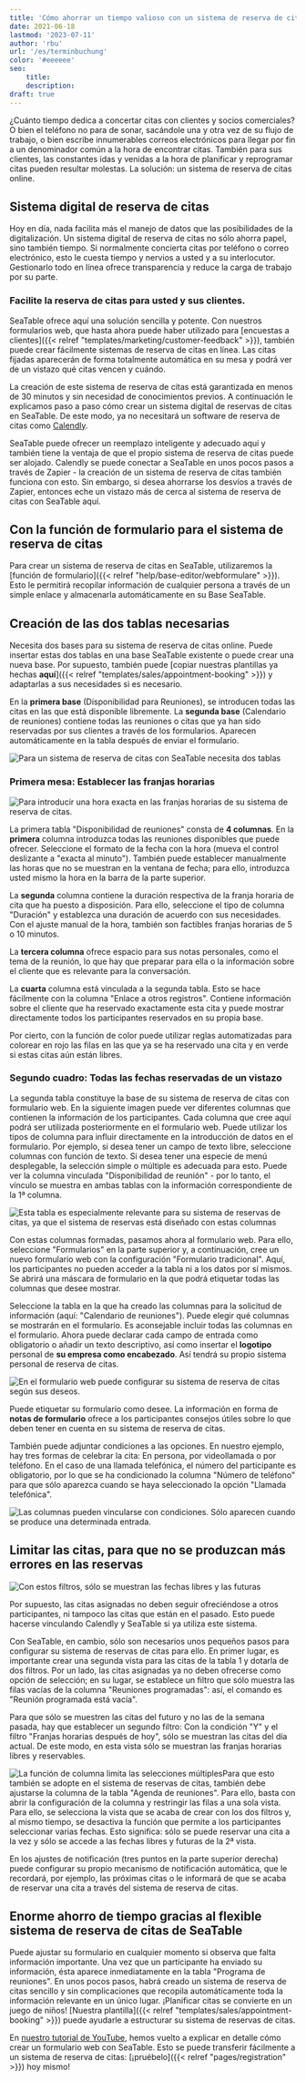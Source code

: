 ```yaml
---
title: 'Cómo ahorrar un tiempo valioso con un sistema de reserva de citas de SeaTable - SeaTable'
date: 2021-06-18
lastmod: '2023-07-11'
author: 'rbu'
url: '/es/terminbuchung'
color: '#eeeeee'
seo:
    title:
    description:
draft: true
---
```


¿Cuánto tiempo dedica a concertar citas con clientes y socios comerciales? O bien el teléfono no para de sonar, sacándole una y otra vez de su flujo de trabajo, o bien escribe innumerables correos electrónicos para llegar por fin a un denominador común a la hora de encontrar citas. También para sus clientes, las constantes idas y venidas a la hora de planificar y reprogramar citas pueden resultar molestas. La solución: un sistema de reserva de citas online.

## Sistema digital de reserva de citas

Hoy en día, nada facilita más el manejo de datos que las posibilidades de la digitalización. Un sistema digital de reserva de citas no sólo ahorra papel, sino también tiempo. Si normalmente concierta citas por teléfono o correo electrónico, esto le cuesta tiempo y nervios a usted y a su interlocutor. Gestionarlo todo en línea ofrece transparencia y reduce la carga de trabajo por su parte.

### Facilite la reserva de citas para usted y sus clientes.

SeaTable ofrece aquí una solución sencilla y potente. Con nuestros formularios web, que hasta ahora puede haber utilizado para [encuestas a clientes]({{< relref "templates/marketing/customer-feedback" >}}), también puede crear fácilmente sistemas de reserva de citas en línea. Las citas fijadas aparecerán de forma totalmente automática en su mesa y podrá ver de un vistazo qué citas vencen y cuándo.

La creación de este sistema de reserva de citas está garantizada en menos de 30 minutos y sin necesidad de conocimientos previos. A continuación le explicamos paso a paso cómo crear un sistema digital de reservas de citas en SeaTable. De este modo, ya no necesitará un software de reserva de citas como [Calendly](https://calendly.com/de/).

SeaTable puede ofrecer un reemplazo inteligente y adecuado aquí y también tiene la ventaja de que el propio sistema de reserva de citas puede ser alojado. Calendly se puede conectar a SeaTable en unos pocos pasos a través de Zapier - la creación de un sistema de reserva de citas también funciona con esto. Sin embargo, si desea ahorrarse los desvíos a través de Zapier, entonces eche un vistazo más de cerca al sistema de reserva de citas con SeaTable aquí.

## Con la función de formulario para el sistema de reserva de citas

Para crear un sistema de reserva de citas en SeaTable, utilizaremos la [función de formulario]({{< relref "help/base-editor/webformulare" >}}). Esto le permitirá recopilar información de cualquier persona a través de un simple enlace y almacenarla automáticamente en su Base SeaTable.

## Creación de las dos tablas necesarias

Necesita dos bases para su sistema de reserva de citas online. Puede insertar estas dos tablas en una base SeaTable existente o puede crear una nueva base. Por supuesto, también puede [copiar nuestras plantillas ya hechas **aquí**]({{< relref "templates/sales/appointment-booking" >}}) y adaptarlas a sus necesidades si es necesario.

En la **primera base** (Disponibilidad para Reuniones), se introducen todas las citas en las que está disponible libremente. La **segunda base** (Calendario de reuniones) contiene todas las reuniones o citas que ya han sido reservadas por sus clientes a través de los formularios. Aparecen automáticamente en la tabla después de enviar el formulario.

![Para un sistema de reserva de citas con SeaTable necesita dos tablas](Overview-1.jpg)

### Primera mesa: Establecer las franjas horarias

![Para introducir una hora exacta en las franjas horarias de su sistema de reserva de citas.](Uhrzeit_Rahmen.jpg)

La primera tabla "Disponibilidad de reuniones" consta de **4 columnas**. En la **primera** columna introduzca todas las reuniones disponibles que puede ofrecer. Seleccione el formato de la fecha con la hora (mueva el control deslizante a "exacta al minuto"). También puede establecer manualmente las horas que no se muestran en la ventana de fecha; para ello, introduzca usted mismo la hora en la barra de la parte superior.

La **segunda** columna contiene la duración respectiva de la franja horaria de cita que ha puesto a disposición. Para ello, seleccione el tipo de columna "Duración" y establezca una duración de acuerdo con sus necesidades. Con el ajuste manual de la hora, también son factibles franjas horarias de 5 o 10 minutos.

La **tercera columna** ofrece espacio para sus notas personales, como el tema de la reunión, lo que hay que preparar para ella o la información sobre el cliente que es relevante para la conversación.

La **cuarta** columna está vinculada a la segunda tabla. Esto se hace fácilmente con la columna "Enlace a otros registros". Contiene información sobre el cliente que ha reservado exactamente esta cita y puede mostrar directamente todos los participantes reservados en su propia base.

Por cierto, con la función de color puede utilizar reglas automatizadas para colorear en rojo las filas en las que ya se ha reservado una cita y en verde si estas citas aún están libres.

### Segundo cuadro: Todas las fechas reservadas de un vistazo

La segunda tabla constituye la base de su sistema de reserva de citas con formulario web. En la siguiente imagen puede ver diferentes columnas que contienen la información de los participantes. Cada columna que cree aquí podrá ser utilizada posteriormente en el formulario web. Puede utilizar los tipos de columna para influir directamente en la introducción de datos en el formulario. Por ejemplo, si desea tener un campo de texto libre, seleccione columnas con función de texto. Si desea tener una especie de menú desplegable, la selección simple o múltiple es adecuada para esto. Puede ver la columna vinculada "Disponibilidad de reunión" - por lo tanto, el vínculo se muestra en ambas tablas con la información correspondiente de la 1ª columna.

![Esta tabla es especialmente relevante para su sistema de reservas de citas, ya que el sistema de reservas está diseñado con estas columnas](Teilnehmer-1.jpg)

Con estas columnas formadas, pasamos ahora al formulario web. Para ello, seleccione "Formularios" en la parte superior y, a continuación, cree un nuevo formulario web con la configuración "Formulario tradicional". Aquí, los participantes no pueden acceder a la tabla ni a los datos por sí mismos. Se abrirá una máscara de formulario en la que podrá etiquetar todas las columnas que desee mostrar.

Seleccione la tabla en la que ha creado las columnas para la solicitud de información (aquí: "Calendario de reuniones"). Puede elegir qué columnas se mostrarán en el formulario. Es aconsejable incluir todas las columnas en el formulario. Ahora puede declarar cada campo de entrada como obligatorio o añadir un texto descriptivo, así como insertar el **logotipo** personal de **su empresa como encabezado**. Así tendrá su propio sistema personal de reserva de citas.

![En el formulario web puede configurar su sistema de reserva de citas según sus deseos.](1st-form.jpg)

Puede etiquetar su formulario como desee. La información en forma de **notas de formulario** ofrece a los participantes consejos útiles sobre lo que deben tener en cuenta en su sistema de reserva de citas.

También puede adjuntar condiciones a las opciones. En nuestro ejemplo, hay tres formas de celebrar la cita: En persona, por videollamada o por teléfono. En el caso de una llamada telefónica, el número del participante es obligatorio, por lo que se ha condicionado la columna "Número de teléfono" para que sólo aparezca cuando se haya seleccionado la opción "Llamada telefónica".

![Las columnas pueden vincularse con condiciones. Sólo aparecen cuando se produce una determinada entrada.](2nd-form.jpg)

## Limitar las citas, para que no se produzcan más errores en las reservas

![Con estos filtros, sólo se muestran las fechas libres y las futuras](frei-zukunft.jpg)

Por supuesto, las citas asignadas no deben seguir ofreciéndose a otros participantes, ni tampoco las citas que están en el pasado. Esto puede hacerse vinculando Calendly y SeaTable si ya utiliza este sistema.

Con SeaTable, en cambio, sólo son necesarios unos pequeños pasos para configurar su sistema de reservas de citas para ello. En primer lugar, es importante crear una segunda vista para las citas de la tabla 1 y dotarla de dos filtros. Por un lado, las citas asignadas ya no deben ofrecerse como opción de selección; en su lugar, se establece un filtro que sólo muestra las filas vacías de la columna "Reuniones programadas": así, el comando es "Reunión programada está vacía".

Para que sólo se muestren las citas del futuro y no las de la semana pasada, hay que establecer un segundo filtro: Con la condición "Y" y el filtro "Franjas horarias después de hoy", sólo se muestran las citas del día actual. De este modo, en esta vista sólo se muestran las franjas horarias libres y reservables.

![La función de columna limita las selecciones múltiples](Allow-1-row.jpg)Para que esto también se adopte en el sistema de reservas de citas, también debe ajustarse la columna de la tabla "Agenda de reuniones". Para ello, basta con abrir la configuración de la columna y restringir las filas a una sola vista. Para ello, se selecciona la vista que se acaba de crear con los dos filtros y, al mismo tiempo, se desactiva la función que permite a los participantes seleccionar varias fechas. Esto significa: sólo se puede reservar una cita a la vez y sólo se accede a las fechas libres y futuras de la 2ª vista.

En los ajustes de notificación (tres puntos en la parte superior derecha) puede configurar su propio mecanismo de notificación automática, que le recordará, por ejemplo, las próximas citas o le informará de que se acaba de reservar una cita a través del sistema de reserva de citas.

## Enorme ahorro de tiempo gracias al flexible sistema de reserva de citas de SeaTable

Puede ajustar su formulario en cualquier momento si observa que falta información importante. Una vez que un participante ha enviado su información, ésta aparece inmediatamente en la tabla "Programa de reuniones". En unos pocos pasos, habrá creado un sistema de reserva de citas sencillo y sin complicaciones que recopila automáticamente toda la información relevante en un único lugar. ¡Planificar citas se convierte en un juego de niños! [Nuestra plantilla]({{< relref "templates/sales/appointment-booking" >}}) puede ayudarle a estructurar su sistema de reservas de citas.

En [nuestro tutorial de YouTube](https://www.youtube.com/watch?v=7Kgzeld0kDM), hemos vuelto a explicar en detalle cómo crear un formulario web con SeaTable. Esto se puede transferir fácilmente a un sistema de reserva de citas: [¡pruébelo]({{< relref "pages/registration" >}}) hoy mismo!
